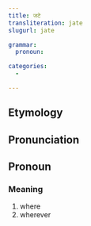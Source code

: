 ```yaml
---
title: जटे
transliteration: jate
slugurl: jate

grammar: 
  pronoun:

categories: 
  - 

---
```


## Etymology

## Pronunciation


## Pronoun
### Meaning
1. where
2. wherever